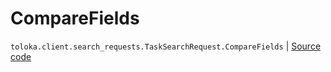 # CompareFields
`toloka.client.search_requests.TaskSearchRequest.CompareFields` | [Source code](https://github.com/Toloka/toloka-kit/blob/v1.2.0/src/client/search_requests.py#L516)

